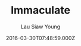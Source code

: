 ---
title: Immaculate
github: https://github.com/siawyoung/immaculate
demo: https://cdn.ampproject.org/c/siawyoung.com/immaculate/
author: Lau Siaw Young
ssg:
  - Jekyll
cms:
  - No Cms
date: 2016-03-30T07:48:59.000Z
description: A beautiful, fast, AMP-compliant Jekyll theme based on Tufte CSS.
stale: true
---